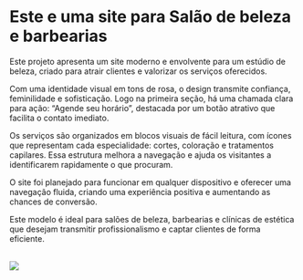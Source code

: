 <h1>Este e uma site para Salão de beleza e barbearias</h1>
<p>Este projeto apresenta um site moderno e envolvente para um estúdio de beleza, criado para atrair clientes e valorizar os serviços oferecidos.

Com uma identidade visual em tons de rosa, o design transmite confiança, feminilidade e sofisticação. Logo na primeira seção, há uma chamada clara para ação: “Agende seu horário”, destacada por um botão atrativo que facilita o contato imediato.

Os serviços são organizados em blocos visuais de fácil leitura, com ícones que representam cada especialidade: cortes, coloração e tratamentos capilares. Essa estrutura melhora a navegação e ajuda os visitantes a identificarem rapidamente o que procuram.

O site foi planejado para funcionar em qualquer dispositivo e oferecer uma navegação fluida, criando uma experiência positiva e aumentando as chances de conversão.

Este modelo é ideal para salões de beleza, barbearias e clínicas de estética que desejam transmitir profissionalismo e captar clientes de forma eficiente.</p>
<br>
<img src = "https://github.com/Uriel303/BetSync/blob/main/img/Sal%C3%A3o%20e%20Barbearia.png?raw=true">

